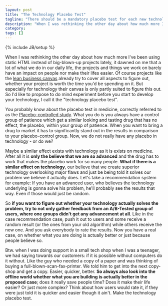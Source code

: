 ```yaml
---
layout: post
title: "The Technology Placebo Test"
tagline: "There should be a mandatory placebo test for each new technology"
description: "When I was rethinking the other day about how much more I've been using static HTML instead of big-blown-up projects lately, it dawned on me that a lot of what we do in our daily life, the projects and things we work on barely have an impact on people nor make their lifes easier.  Of course projects like the [lean business canvas](http://leancanvas.com/) already try to cover all aspects to figure out, whether your project is worth the time you'd be spending on it. But especially for technology their canvas is only partly suited to figure this out. So I'd like to propose to do mind experiment before you start to develop your technology, I call it the \"technology placebo test\"."
category: 
tags: []
---
```

{% include JB/setup %}

When I was rethinking the other day about how much more I've been using static HTML instead of big-blown-up projects lately, it dawned on me that a lot of what we do in our daily life, the projects and things we work on barely have an impact on people nor make their lifes easier.  Of course projects like the [lean business canvas](http://leancanvas.com/) already try to cover all aspects to figure out, whether your project is worth the time you'd be spending on it. But especially for technology their canvas is only partly suited to figure this out. So I'd like to propose to do mind experiment before you start to develop your technology, I call it the "technology placebo test".

You probably know about the placebo test in medicine, correctly referred to as the [Placebo-controlled study](http://en.wikipedia.org/wiki/Placebo-controlled_study). What you do is you always have a control group of patience which get a similar looking and tasting drug that has no effect, the placebo, within your group of patience. When you want to bring a drug to market it has to significantly stand out in the results in comparison to your placebo-control group. Now, we do not really have any placebo in technology - or do we?

Maybe a similar effect exists with technology as it is exists on medicine. After all it is **only the believe that we are so advanced** and the drug has to work that makes the placebo work for so many people. **What if there is a similar effect on technology**, our believe that we create superior technology overlooking major flaws and just be being told it solves our problem we believe it actually does. Let's take a recommendation system for example: If you have an advanced user, who believes the technology underlying is gonna solve his problem, he'll probably see the results that way. Even if those would just be random.

So **if you want to figure out whether your technology actually solves the problem, try to not only gather feedback from an A/B-Tested group of users, where one groups didn't get any advancement at all**. Like in the case recommendation case, push it out to users and some receive a random result (or the ones from your old algorithm) while others receive the new one. And you ask everybody to rate the results. Now you have a real case, on whether what you are doing is actually better or just because people believe so.

Btw. when I was doing support in a small tech shop when I was a teenager, we had saying towards our customers: if it is possible without computers do it without. Like the guy who needed a copy of a paper and was thinking of buying a full-blown-scan-fax-printer. We told him to get into the next copy-shop and get a copy. Easier, quicker, better. **So always also look into the offline world whether what you are building is actually better in the proposed case**; does it really save people time? Does it make their life easier? Or just more complex? Think about how users would rate it, if they were just told it is quicker and easier though it ain't. Make the technology placebo test.